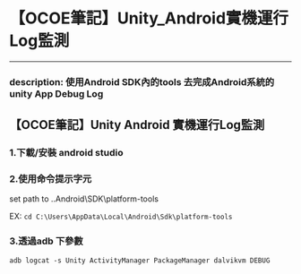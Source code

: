 # 【OCOE筆記】Unity\_Android實機運行Log監測

***

### description: 使用Android SDK內的tools 去完成Android系統的unity App Debug Log

## 【OCOE筆記】Unity Android 實機運行Log監測

### 1.下載/安裝 android studio

### 2.使用命令提示字元

set path to ..Android\SDK\platform-tools

EX: `cd C:\Users\AppData\Local\Android\Sdk\platform-tools`

### 3.透過adb 下參數

```
adb logcat -s Unity ActivityManager PackageManager dalvikvm DEBUG
```

